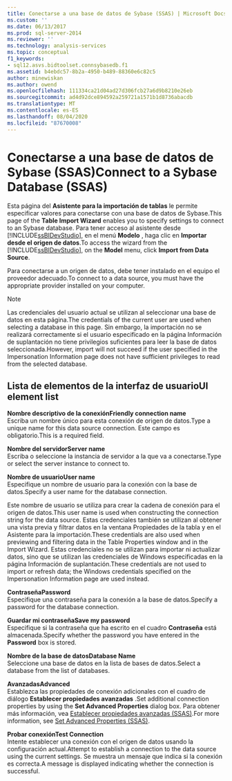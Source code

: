 ```yaml
---
title: Conectarse a una base de datos de Sybase (SSAS) | Microsoft Docs
ms.custom: ''
ms.date: 06/13/2017
ms.prod: sql-server-2014
ms.reviewer: ''
ms.technology: analysis-services
ms.topic: conceptual
f1_keywords:
- sql12.asvs.bidtoolset.connsybasedb.f1
ms.assetid: b4ebdc57-8b2a-4950-b489-88360e6c82c5
author: minewiskan
ms.author: owend
ms.openlocfilehash: 111334ca21d04ad27d306fcb27a6d9b8210e26eb
ms.sourcegitcommit: ad4d92dce894592a259721a1571b1d8736abacdb
ms.translationtype: MT
ms.contentlocale: es-ES
ms.lasthandoff: 08/04/2020
ms.locfileid: "87670008"
---
```

# <a name="connect-to-a-sybase-database-ssas"></a><span data-ttu-id="cd9c3-102">Conectarse a una base de datos de Sybase (SSAS)</span><span class="sxs-lookup"><span data-stu-id="cd9c3-102">Connect to a Sybase Database (SSAS)</span></span>
  <span data-ttu-id="cd9c3-103">Esta página del **Asistente para la importación de tablas** le permite especificar valores para conectarse con una base de datos de Sybase.</span><span class="sxs-lookup"><span data-stu-id="cd9c3-103">This page of the **Table Import Wizard** enables you to specify settings to connect to an Sybase database.</span></span> <span data-ttu-id="cd9c3-104">Para tener acceso al asistente desde [!INCLUDE[ssBIDevStudio](../includes/ssbidevstudio-md.md)], en el menú **Modelo** , haga clic en **Importar desde el origen de datos**.</span><span class="sxs-lookup"><span data-stu-id="cd9c3-104">To access the wizard from the [!INCLUDE[ssBIDevStudio](../includes/ssbidevstudio-md.md)], on the **Model** menu, click **Import from Data Source**.</span></span>  
  
 <span data-ttu-id="cd9c3-105">Para conectarse a un origen de datos, debe tener instalado en el equipo el proveedor adecuado.</span><span class="sxs-lookup"><span data-stu-id="cd9c3-105">To connect to a data source, you must have the appropriate provider installed on your computer.</span></span>  
  
> [!NOTE]  
>  <span data-ttu-id="cd9c3-106">Las credenciales del usuario actual se utilizan al seleccionar una base de datos en esta página.</span><span class="sxs-lookup"><span data-stu-id="cd9c3-106">The credentials of the current user are used when selecting a database in this page.</span></span> <span data-ttu-id="cd9c3-107">Sin embargo, la importación no se realizará correctamente si el usuario especificado en la página Información de suplantación no tiene privilegios suficientes para leer la base de datos seleccionada.</span><span class="sxs-lookup"><span data-stu-id="cd9c3-107">However, import will not succeed if the user specified in the Impersonation Information page does not have sufficient privileges to read from the selected database.</span></span>  
  
## <a name="ui-element-list"></a><span data-ttu-id="cd9c3-108">Lista de elementos de la interfaz de usuario</span><span class="sxs-lookup"><span data-stu-id="cd9c3-108">UI element list</span></span>  
 <span data-ttu-id="cd9c3-109">**Nombre descriptivo de la conexión**</span><span class="sxs-lookup"><span data-stu-id="cd9c3-109">**Friendly connection name**</span></span>  
 <span data-ttu-id="cd9c3-110">Escriba un nombre único para esta conexión de origen de datos.</span><span class="sxs-lookup"><span data-stu-id="cd9c3-110">Type a unique name for this data source connection.</span></span> <span data-ttu-id="cd9c3-111">Este campo es obligatorio.</span><span class="sxs-lookup"><span data-stu-id="cd9c3-111">This is a required field.</span></span>  
  
 <span data-ttu-id="cd9c3-112">**Nombre del servidor**</span><span class="sxs-lookup"><span data-stu-id="cd9c3-112">**Server name**</span></span>  
 <span data-ttu-id="cd9c3-113">Escriba o seleccione la instancia de servidor a la que va a conectarse.</span><span class="sxs-lookup"><span data-stu-id="cd9c3-113">Type or select the server instance to connect to.</span></span>  
  
 <span data-ttu-id="cd9c3-114">**Nombre de usuario**</span><span class="sxs-lookup"><span data-stu-id="cd9c3-114">**User name**</span></span>  
 <span data-ttu-id="cd9c3-115">Especifique un nombre de usuario para la conexión con la base de datos.</span><span class="sxs-lookup"><span data-stu-id="cd9c3-115">Specify a user name for the database connection.</span></span>  
  
 <span data-ttu-id="cd9c3-116">Este nombre de usuario se utiliza para crear la cadena de conexión para el origen de datos.</span><span class="sxs-lookup"><span data-stu-id="cd9c3-116">This user name is used when constructing the connection string for the data source.</span></span> <span data-ttu-id="cd9c3-117">Estas credenciales también se utilizan al obtener una vista previa y filtrar datos en la ventana Propiedades de la tabla y en el Asistente para la importación.</span><span class="sxs-lookup"><span data-stu-id="cd9c3-117">These credentials are also used when previewing and filtering data in the Table Properties window and in the Import Wizard.</span></span> <span data-ttu-id="cd9c3-118">Estas credenciales no se utilizan para importar ni actualizar datos, sino que se utilizan las credenciales de Windows especificadas en la página Información de suplantación.</span><span class="sxs-lookup"><span data-stu-id="cd9c3-118">These credentials are not used to import or refresh data; the Windows credentials specified on the Impersonation Information page are used instead.</span></span>  
  
 <span data-ttu-id="cd9c3-119">**Contraseña**</span><span class="sxs-lookup"><span data-stu-id="cd9c3-119">**Password**</span></span>  
 <span data-ttu-id="cd9c3-120">Especifique una contraseña para la conexión a la base de datos.</span><span class="sxs-lookup"><span data-stu-id="cd9c3-120">Specify a password for the database connection.</span></span>  
  
 <span data-ttu-id="cd9c3-121">**Guardar mi contraseña**</span><span class="sxs-lookup"><span data-stu-id="cd9c3-121">**Save my password**</span></span>  
 <span data-ttu-id="cd9c3-122">Especifique si la contraseña que ha escrito en el cuadro **Contraseña** está almacenada.</span><span class="sxs-lookup"><span data-stu-id="cd9c3-122">Specify whether the password you have entered in the **Password** box is stored.</span></span>  
  
 <span data-ttu-id="cd9c3-123">**Nombre de la base de datos**</span><span class="sxs-lookup"><span data-stu-id="cd9c3-123">**Database Name**</span></span>  
 <span data-ttu-id="cd9c3-124">Seleccione una base de datos en la lista de bases de datos.</span><span class="sxs-lookup"><span data-stu-id="cd9c3-124">Select a database from the list of databases.</span></span>  
  
 <span data-ttu-id="cd9c3-125">**Avanzadas**</span><span class="sxs-lookup"><span data-stu-id="cd9c3-125">**Advanced**</span></span>  
 <span data-ttu-id="cd9c3-126">Establezca las propiedades de conexión adicionales con el cuadro de diálogo **Establecer propiedades avanzadas** .</span><span class="sxs-lookup"><span data-stu-id="cd9c3-126">Set additional connection properties by using the **Set Advanced Properties** dialog box.</span></span> <span data-ttu-id="cd9c3-127">Para obtener más información, vea [Establecer propiedades avanzadas &#40;SSAS&#41;](set-advanced-properties-ssas.md).</span><span class="sxs-lookup"><span data-stu-id="cd9c3-127">For more information, see [Set Advanced Properties &#40;SSAS&#41;](set-advanced-properties-ssas.md).</span></span>  
  
 <span data-ttu-id="cd9c3-128">**Probar conexión**</span><span class="sxs-lookup"><span data-stu-id="cd9c3-128">**Test Connection**</span></span>  
 <span data-ttu-id="cd9c3-129">Intente establecer una conexión con el origen de datos usando la configuración actual.</span><span class="sxs-lookup"><span data-stu-id="cd9c3-129">Attempt to establish a connection to the data source using the current settings.</span></span> <span data-ttu-id="cd9c3-130">Se muestra un mensaje que indica si la conexión es correcta.</span><span class="sxs-lookup"><span data-stu-id="cd9c3-130">A message is displayed indicating whether the connection is successful.</span></span>  
  
  
